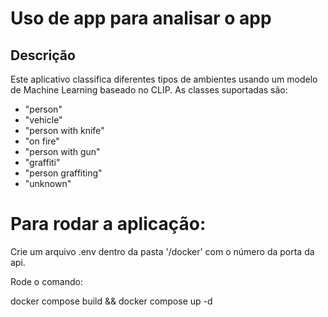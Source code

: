 # Uso de app para analisar o app

## Descrição

Este aplicativo classifica diferentes tipos de ambientes usando um modelo de Machine Learning baseado no CLIP. As classes suportadas são:

- "person"
- "vehicle"
- "person with knife"
- "on fire"
- "person with gun"
- "graffiti"
- "person graffiting"
- "unknown"

# Para rodar a aplicação:
Crie um arquivo .env dentro da pasta '/docker' com o número da porta da api.

Rode o comando:

docker compose build && docker compose up -d
